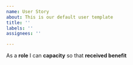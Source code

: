 ```yaml
---
name: User Story
about: This is our default user template
title: ''
labels: ''
assignees: ''

---
```


As a **role** I can **capacity** so that **received benefit**
